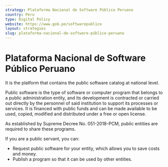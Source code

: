 ```yaml
---
strategy: Plataforma Nacional de Software Público Peruano
country: Peru
type: Digital Policy
website: https://www.gob.pe/softwarepublico
layout: strategies
slug: plataforma-nacional-de-software-público-peruano
---
```


# Plataforma Nacional de Software Público Peruano

It is the platform that contains the public software catalog at national level.

Public software is the type of software or computer program that belongs to a public administration entity, and its development is contracted or carried out directly by the personnel of said institution to support its processes or services. It is financed with public funds and can be made available to be used, copied, modified and distributed under a free or open license.

As established by Supreme Decree No. 051-2018-PCM, public entities are required to share these programs.

If you are a public servant, you can:

- Request public software for your entity, which allows you to save costs and money.
- Publish a program so that it can be used by other entities. 

